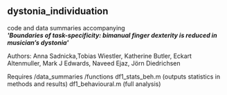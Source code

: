 ## dystonia_individuation

code and data summaries accompanying  
***'Boundaries of task-specificity: bimanual finger dexterity is reduced in musician’s dystonia'***

Authors: Anna Sadnicka,Tobias Wiestler, Katherine Butler, Eckart Altenmuller, Mark J Edwards, Naveed Ejaz, Jörn Diedrichsen 

Requires 
/data_summaries
/functions
df1_stats_beh.m (outputs statistics in methods and results)
df1_behavioural.m (full analysis)
